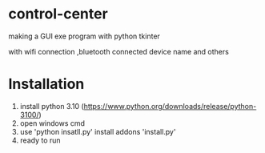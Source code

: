 # control-center

making a GUI exe program with python tkinter

with wifi connection ,bluetooth connected device name and others


# Installation

1. install python 3.10 (https://www.python.org/downloads/release/python-3100/)
2. open windows cmd
3. use 'python insatll.py' install addons 'install.py'
4. ready to run

